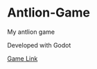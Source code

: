# Antlion-Game
 My antlion game

Developed with Godot

[Game Link](https://drive.google.com/file/d/1GLO03DvlV39zOqaK18AzTZHU1jnkhHNU/view?usp=sharing)

